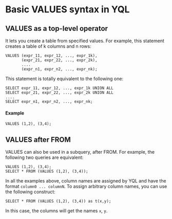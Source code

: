 # Basic VALUES syntax in YQL

## VALUES as a top-level operator

It lets you create a table from specified values. For example, this statement creates a table of k columns and n rows:

```yql
VALUES (expr_11, expr_12, ..., expr_1k),
       (expr_21, expr_22, ..., expr_2k),
       ....
       (expr_n1, expr_n2, ..., expr_nk);
```

This statement is totally equivalent to the following one:

```yql
SELECT expr_11, expr_12, ..., expr_1k UNION ALL
SELECT expr_21, expr_22, ..., expr_2k UNION ALL
....
SELECT expr_n1, expr_n2, ..., expr_nk;
```

#### Example

```yql
VALUES (1,2), (3,4);
```

## VALUES after FROM

VALUES can also be used in a subquery, after FROM. For example, the following two queries are equivalent:

```yql
VALUES (1,2), (3,4);
SELECT * FROM (VALUES (1,2), (3,4));
```

In all the examples above, column names are assigned by YQL and have the format `column0 ... columnN`. To assign arbitrary column names, you can use the following construct:

```yql
SELECT * FROM (VALUES (1,2), (3,4)) as t(x,y);
```

In this case, the columns will get the names `x`, `y`.

